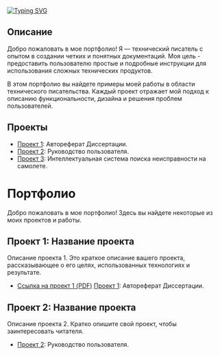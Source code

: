 
<!---Пример кода-->
[![Typing SVG](https://readme-typing-svg.herokuapp.com?color=%2336BCF7&lines=Потфолио+технического+писателя)](https://git.io/typing-svg)





## Описание

Добро пожаловать в мое портфолио! Я — технический писатель с опытом в создании четких и понятных документаций. Моя цель - предоставить пользователю простые и подробные инструкции для использования сложных технических продуктов.

В этом портфолио вы найдете примеры моей работы в области технического писательства. Каждый проект отражает мой подход к описанию функциональности, дизайна и решения проблем пользователей.

## Проекты

* [Проект 1](https://github.com/Kosmos7778/project/blob/main/Автореферат.pdf): Автореферат Диссертации.
* [Проект 2](https://github.com/Kosmos7778/project/blob/main/Руководство%20пользователя.pdf): Руководство пользователя.
* [Проект 3](intellektualnaya-sistema-poiska-neispravnosti-na-samolyote.pdf): Интеллектуальная система поиска неисправности на самолете.


# Портфолио

Добро пожаловать в мое портфолио! Здесь вы найдете некоторые из моих проектов и работы.

## Проект 1: Название проекта

Описание проекта 1. Это краткое описание вашего проекта, рассказывающее о его целях, использованных технологиях и результате.

- [Ссылка на проект 1 (PDF)](https://github.com/Kosmos7778/project/blob/main/Автореферат.pdf)
[Проект 1](https://github.com/Kosmos7778/project/blob/main/Автореферат.pdf): Автореферат Диссертации.

## Проект 2: Название проекта

Описание проекта 2. Кратко опишите свой проект, чтобы заинтересовать читателя.

- [Проект 2](https://github.com/Kosmos7778/project/blob/main/Руководство%20пользователя.pdf): Руководство пользователя.

 

